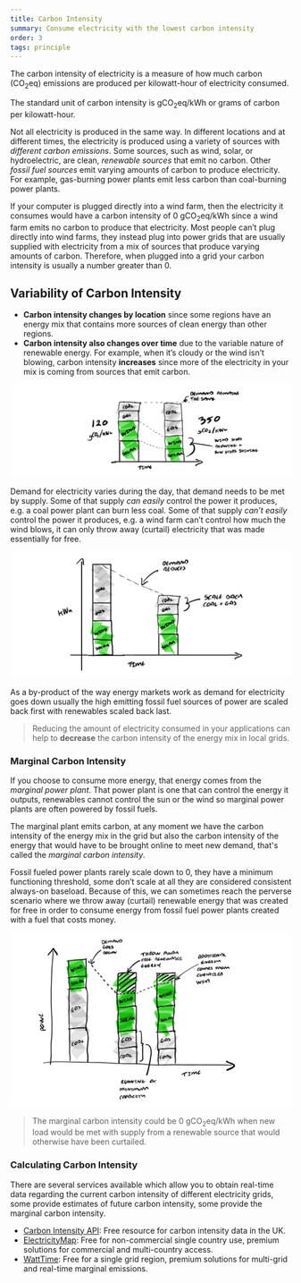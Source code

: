 ```yaml
---
title: Carbon Intensity
summary: Consume electricity with the lowest carbon intensity
order: 3
tags: principle
---
```


The carbon intensity of electricity is a measure of how much carbon (CO<sub>2</sub>eq) emissions are produced per kilowatt-hour of electricity consumed.

The standard unit of carbon intensity is gCO<sub>2</sub>eq/kWh or grams of carbon per kilowatt-hour.

Not all electricity is produced in the same way. In different locations and at different times, the electricity is produced using a variety of sources with *different carbon emissions*. Some sources, such as wind, solar, or hydroelectric, are clean, *renewable sources* that emit no carbon. Other *fossil fuel sources* emit varying amounts of carbon to produce electricity. For example, gas-burning power plants emit less carbon than coal-burning power plants.

If your computer is plugged directly into a wind farm, then the electricity it consumes would have a carbon intensity of 0 gCO<sub>2</sub>eq/kWh since a wind farm emits no carbon to produce that electricity. Most people can’t plug directly into wind farms, they instead plug into power grids that are usually supplied with electricity from a mix of sources that produce varying amounts of carbon. Therefore, when plugged into a grid your carbon intensity is usually a number greater than 0. 

## Variability of Carbon Intensity

- **Carbon intensity changes by location** since some regions have an energy mix that contains more sources of clean energy than other regions. 
- **Carbon intensity also changes over time** due to the variable nature of renewable energy. For example, when it’s cloudy or the wind isn’t blowing, carbon intensity **increases** since more of the electricity in your mix is coming from sources that emit carbon.


![alt_text](/images/principles/carbon-intensity-1.png "Carbon intensity changes over time as renewable sources increase or decrease.")

Demand for electricity varies during the day, that demand needs to be met by supply. Some of that supply _can easily_ control the power it produces, e.g. a coal power plant can burn less coal. Some of that supply _can’t easily_ control the power it produces, e.g. a wind farm can’t control how much the wind blows, it can only throw away (curtail) electricity that was made essentially for free.

![alt_text](/images/principles/carbon-intensity-2.png "Fossil Fuel sources of power are usually scaled back first and renewables scaled back last.")

As a by-product of the way energy markets work as demand for electricity goes down usually the high emitting fossil fuel sources of power are scaled back first with renewables scaled back last.

> Reducing the amount of electricity consumed in your applications can help to **decrease** the carbon intensity of the energy mix in local grids.


### Marginal Carbon Intensity

If you choose to consume more energy, that energy comes from the *marginal power plant*. That power plant is one that can control the energy it outputs, renewables cannot control the sun or the wind so marginal power plants are often powered by fossil fuels. 

The marginal plant emits carbon, at any moment we have the carbon intensity of the energy mix in the grid but also the carbon intensity of the energy that would have to be brought online to meet new demand, that's called the *marginal carbon intensity*.

Fossil fueled power plants rarely scale down to 0, they have a minimum functioning threshold, some don’t scale at all they are considered consistent always-on baseload. Because of this, we can sometimes reach the perverse scenario where we throw away (curtail) renewable energy that was created for free in order to consume energy from fossil fuel power plants created with a fuel that costs money.

![alt_text](/images/principles/carbon-intensity-3.png "There are moments when the marginal carbon intensity reaches 0")

> The marginal carbon intensity could be 0 gCO<sub>2</sub>eq/kWh when new load would be met with supply from a renewable source that would otherwise have been curtailed.


### Calculating Carbon Intensity

There are several services available which allow you to obtain real-time data regarding the current carbon intensity of different electricity grids, some provide estimates of future carbon intensity, some provide the marginal carbon intensity. 

- [Carbon Intensity API](https://carbonintensity.org.uk/): Free resource for carbon intensity data in the UK.
- [ElectricityMap](https://api.electricitymap.org/): Free for non-commercial single country use, premium solutions for commercial and multi-country access.
- [WattTime](https://www.watttime.org/): Free for a single grid region, premium solutions for multi-grid and real-time marginal emissions.